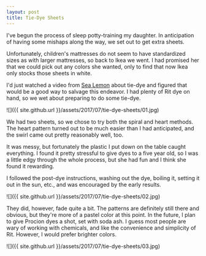 ```yaml
---
layout: post
title: Tie-Dye Sheets
---
```

I've begun the process of sleep potty-training my daughter. In anticipation of
having some mishaps along the way, we set out to get extra sheets.

Unfortunately, children's mattresses do not seem to have standardized sizes as
with larger mattresses, so back to Ikea we went. I had promised her that we
could pick out any colors she wanted, only to find that now Ikea only stocks
those sheets in white.

I'd just watched a video from [Sea Lemon](https://www.youtube.com/watch?v=9tZPmzxIL4w)
about tie-dye and figured that would be a good way to salvage this endeavor. I
had plenty of Rit dye on hand, so we wet about preparing to do some tie-dye.

![]({{ site.github.url }}/assets/2017/07/tie-dye-sheets/01.jpg)

We had two sheets, so we chose to try both the spiral and heart methods. The
heart pattern turned out to be much easier than I had anticipated, and the swirl
came out pretty reasonably well, too.

It was messy, but fortunately the plastic I put down on the table caught
everything. I found it pretty stressful to give dyes to a five year old, so I
was a little edgy through the whole process, but she had fun and I think she
found it rewarding.

I followed the post-dye instructions, washing out the dye, boiling it, setting
it out in the sun, etc., and was encouraged by the early results.

![]({{ site.github.url }}/assets/2017/07/tie-dye-sheets/02.jpg)

They did, however, fade quite a bit. The patterns are definitely still there and
obvious, but they're more of a pastel color at this point. In the future, I plan
to give Procion dyes a shot, set with soda ash. I guess most people are wary of
working with chemicals, and like the convenience and simplicity of Rit. However,
I would prefer brighter colors.

![]({{ site.github.url }}/assets/2017/07/tie-dye-sheets/03.jpg)

